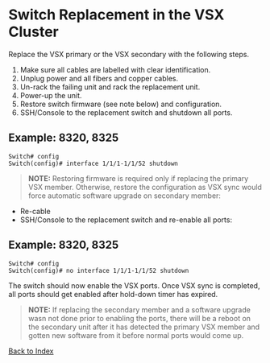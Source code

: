 # Switch Replacement in the VSX Cluster

Replace the VSX primary or the VSX secondary with the following steps.

1. Make sure all cables are labelled with clear identification.
2. Unplug power and all fibers and copper cables.
3. Un-rack the failing unit and rack the replacement unit.
4. Power-up the unit.
5. Restore switch firmware (see note below) and configuration.
6. SSH/Console to the replacement switch and shutdown all ports.

## Example: 8320, 8325

```text
Switch# config
Switch(config)# interface 1/1/1-1/1/52 shutdown
```

> **NOTE:** Restoring firmware is required only if replacing the primary VSX member. Otherwise, restore the configuration as VSX sync would force automatic software upgrade on secondary member:

   * Re-cable
   * SSH/Console to the replacement switch and re-enable all ports:

## Example: 8320, 8325

```text
Switch# config
Switch(config)# no interface 1/1/1-1/1/52 shutdown
```

The switch should now enable the VSX ports. Once VSX sync is completed, all ports should get enabled after hold-down timer has expired.

> **NOTE:** If replacing the secondary member and a software upgrade wasn not done prior to enabling the ports, there will be a reboot on the secondary unit after it has detected the primary VSX member and gotten new software from it before normal ports would come up.

[Back to Index](../index.md)

